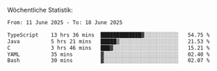 
Wöchentliche Statistik:
<!--START_SECTION:waka-->

```txt
From: 11 June 2025 - To: 18 June 2025

TypeScript    13 hrs 36 mins  █████████████▓░░░░░░░░░░░   54.75 %
Java          5 hrs 21 mins   █████▒░░░░░░░░░░░░░░░░░░░   21.53 %
C             3 hrs 46 mins   ███▓░░░░░░░░░░░░░░░░░░░░░   15.21 %
YAML          35 mins         ▓░░░░░░░░░░░░░░░░░░░░░░░░   02.40 %
Bash          30 mins         ▓░░░░░░░░░░░░░░░░░░░░░░░░   02.07 %
```

<!--END_SECTION:waka-->
